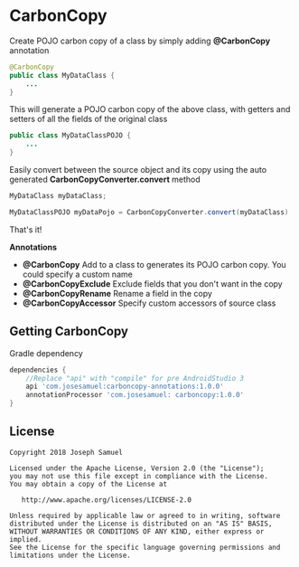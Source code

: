 # CarbonCopy

Create POJO carbon copy of a class by simply adding **@CarbonCopy** annotation


```java
@CarbonCopy
public class MyDataClass {
    ...
}

```

This will generate a POJO carbon copy of the above class, with getters and setters of all the fields of the original class

```java
public class MyDataClassPOJO {
    ...
}

```
Easily convert between the source object and its copy using the auto generated **CarbonCopyConverter.convert** method

```java
MyDataClass myDataClass;

MyDataClassPOJO myDataPojo = CarbonCopyConverter.convert(myDataClass)

```



That's it! 


**Annotations**

* **@CarbonCopy** Add to a class to generates its POJO carbon copy. You could specify a custom name
* **@CarbonCopyExclude** Exclude fields that you don't want in the copy
* **@CarbonCopyRename** Rename a field in the copy
* **@CarbonCopyAccessor** Specify custom accessors of source class



Getting CarbonCopy
--------

Gradle dependency

```groovy
dependencies {
	//Replace "api" with "compile" for pre AndroidStudio 3
    api 'com.josesamuel:carboncopy-annotations:1.0.0'
    annotationProcessor 'com.josesamuel: carboncopy:1.0.0'
}
```


License
-------

    Copyright 2018 Joseph Samuel

    Licensed under the Apache License, Version 2.0 (the "License");
    you may not use this file except in compliance with the License.
    You may obtain a copy of the License at

       http://www.apache.org/licenses/LICENSE-2.0

    Unless required by applicable law or agreed to in writing, software
    distributed under the License is distributed on an "AS IS" BASIS,
    WITHOUT WARRANTIES OR CONDITIONS OF ANY KIND, either express or implied.
    See the License for the specific language governing permissions and
    limitations under the License.


